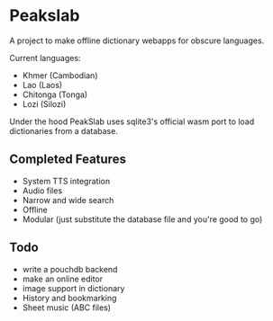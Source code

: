 # Peakslab

A project to make offline dictionary webapps for obscure languages.

Current languages:
- Khmer (Cambodian)
- Lao (Laos)
- Chitonga (Tonga)
- Lozi (Silozi)

Under the hood PeakSlab uses sqlite3's official wasm port to load dictionaries from a database.

## Completed Features
- System TTS integration
- Audio files
- Narrow and wide search
- Offline
- Modular (just substitute the database file and you're good to go)

## Todo
- write a pouchdb backend
- make an online editor
- image support in dictionary
- History and bookmarking
- Sheet music (ABC files)
